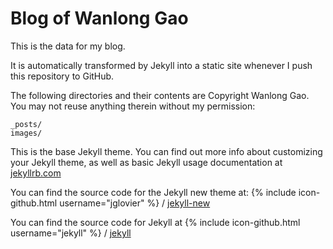# Blog of Wanlong Gao

This is the data for my blog.

It is automatically transformed by Jekyll into a static site whenever I push this repository to GitHub.

The following directories and their contents are Copyright Wanlong Gao. You may not reuse anything therein without my permission:

    _posts/
    images/

This is the base Jekyll theme. You can find out more info about customizing your Jekyll theme, as well as basic Jekyll usage documentation at [jekyllrb.com](http://jekyllrb.com/)

You can find the source code for the Jekyll new theme at:
{% include icon-github.html username="jglovier" %} /
[jekyll-new](https://github.com/jglovier/jekyll-new)

You can find the source code for Jekyll at
{% include icon-github.html username="jekyll" %} /
[jekyll](https://github.com/jekyll/jekyll)
